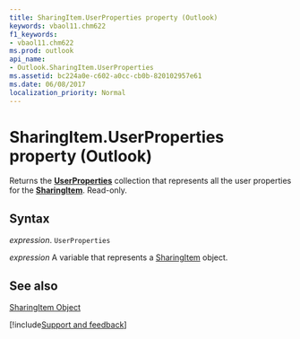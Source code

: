 ```yaml
---
title: SharingItem.UserProperties property (Outlook)
keywords: vbaol11.chm622
f1_keywords:
- vbaol11.chm622
ms.prod: outlook
api_name:
- Outlook.SharingItem.UserProperties
ms.assetid: bc224a0e-c602-a0cc-cb0b-820102957e61
ms.date: 06/08/2017
localization_priority: Normal
---
```



# SharingItem.UserProperties property (Outlook)

Returns the  **[UserProperties](Outlook.UserProperties.md)** collection that represents all the user properties for the **[SharingItem](Outlook.SharingItem.md)**. Read-only.


## Syntax

_expression_. `UserProperties`

_expression_ A variable that represents a [SharingItem](Outlook.SharingItem.md) object.


## See also


[SharingItem Object](Outlook.SharingItem.md)

[!include[Support and feedback](~/includes/feedback-boilerplate.md)]